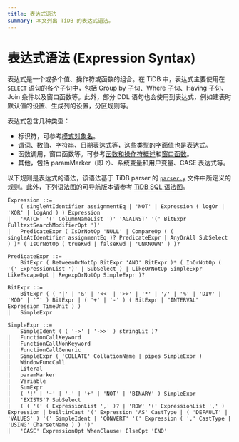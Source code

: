 ```yaml
---
title: 表达式语法
summary: 本文列出 TiDB 的表达式语法。
---
```


# 表达式语法 (Expression Syntax)

表达式是一个或多个值、操作符或函数的组合。在 TiDB 中，表达式主要使用在 `SELECT` 语句的各个子句中，包括 Group by 子句、Where 子句、Having 子句、Join 条件以及窗口函数等。此外，部分 DDL 语句也会使用到表达式，例如建表时默认值的设置、生成列的设置，分区规则等。

表达式包含几种类型：

+ 标识符，可参考[模式对象名](/schema-object-names.md)。
+ 谓词、数值、字符串、日期表达式等，这些类型的[字面值](/literal-values.md)也是表达式。
+ 函数调用，窗口函数等。可参考[函数和操作符概述](/functions-and-operators/functions-and-operators-overview.md)和[窗口函数](/functions-and-operators/window-functions.md)。
+ 其他，包括 paramMarker（即 `?`）、系统变量和用户变量、CASE 表达式等。

以下规则是表达式的语法，该语法基于 TiDB parser 的 [`parser.y`](https://github.com/pingcap/tidb/blob/master/pkg/parser/parser.y) 文件中所定义的规则。此外，下列语法图的可导航版本请参考 [TiDB SQL 语法图](https://pingcap.github.io/sqlgram/#Expression)。

```ebnf+diagram
Expression ::=
    ( singleAtIdentifier assignmentEq | 'NOT' | Expression ( logOr | 'XOR' | logAnd ) ) Expression
|   'MATCH' '(' ColumnNameList ')' 'AGAINST' '(' BitExpr FulltextSearchModifierOpt ')'
|   PredicateExpr ( IsOrNotOp 'NULL' | CompareOp ( ( singleAtIdentifier assignmentEq )? PredicateExpr | AnyOrAll SubSelect ) )* ( IsOrNotOp ( trueKwd | falseKwd | 'UNKNOWN' ) )?

PredicateExpr ::=
    BitExpr ( BetweenOrNotOp BitExpr 'AND' BitExpr )* ( InOrNotOp ( '(' ExpressionList ')' | SubSelect ) | LikeOrNotOp SimpleExpr LikeEscapeOpt | RegexpOrNotOp SimpleExpr )?

BitExpr ::=
    BitExpr ( ( '|' | '&' | '<<' | '>>' | '*' | '/' | '%' | 'DIV' | 'MOD' | '^' ) BitExpr | ( '+' | '-' ) ( BitExpr | "INTERVAL" Expression TimeUnit ) )
|   SimpleExpr

SimpleExpr ::=
    SimpleIdent ( ( '->' | '->>' ) stringLit )?
|   FunctionCallKeyword
|   FunctionCallNonKeyword
|   FunctionCallGeneric
|   SimpleExpr ( 'COLLATE' CollationName | pipes SimpleExpr )
|   WindowFuncCall
|   Literal
|   paramMarker
|   Variable
|   SumExpr
|   ( '!' | '~' | '-' | '+' | 'NOT' | 'BINARY' ) SimpleExpr
|   'EXISTS'? SubSelect
|   ( ( '(' ( ExpressionList ',' )? | 'ROW' '(' ExpressionList ',' ) Expression | builtinCast '(' Expression 'AS' CastType | ( 'DEFAULT' | 'VALUES' ) '(' SimpleIdent | 'CONVERT' '(' Expression ( ',' CastType | 'USING' CharsetName ) ) ')'
|   'CASE' ExpressionOpt WhenClause+ ElseOpt 'END'
```

